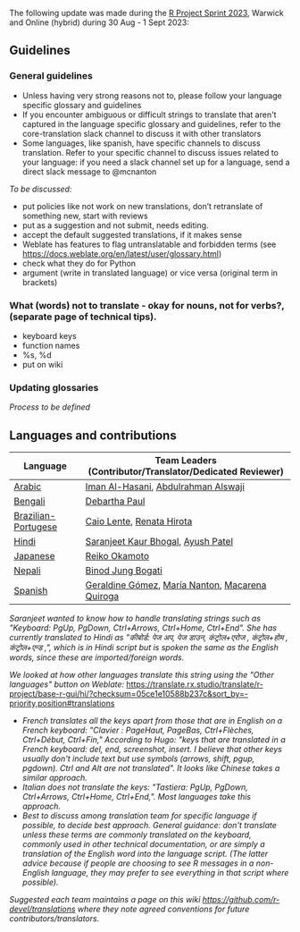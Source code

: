 The following update was made during the [R Project Sprint 2023](https://contributor.r-project.org/r-project-sprint-2023/), Warwick and Online (hybrid) during 30 Aug - 1 Sept 2023:
## Guidelines
### General guidelines
- Unless having very strong reasons not to, please follow your language specific glossary and guidelines
- If you encounter ambiguous or difficult strings to translate that aren't captured in the language specific glossary and guidelines, refer to the core-translation slack channel to discuss it with other translators
- Some languages, like spanish, have specific channels to discuss translation. Refer to your specific channel to discuss issues related to your language: if you need a slack channel set up for a language, send a direct slack message to @mcnanton

_To be discussed:_

- put policies like not work on new translations, don’t retranslate of something new, start with reviews 
- put as a suggestion and not submit, needs editing. 
- accept the default suggested translations, if it makes sense
- Weblate has features to flag untranslatable and forbidden terms (see https://docs.weblate.org/en/latest/user/glossary.html)
- check what they do for Python
- argument (write in translated language) or vice versa (original term in brackets)

### What (words) not to translate - okay for nouns, not for verbs?, (separate page of technical tips).
- keyboard keys
- function names
- %s, %d
- put on wiki

### Updating glossaries
_Process to be defined_

## Languages and contributions

|Language | Team Leaders (Contributor/Translator/Dedicated Reviewer) |
| -- | -- |
|[Arabic](https://github.com/r-devel/translations/wiki/Conventions-for-Arabic-translations)| [Iman Al-Hasani](https://github.com/imanalhasani), [Abdulrahman Alswaji](https://github.com/alswajiab) |
|[Bengali](https://github.com/r-devel/translations/wiki/Conventions-for-Bengali-translations)| [Debartha Paul](https://github.com/itsdebartha) |
|[Brazilian-Portugese](https://github.com/r-devel/translations/wiki/Brazilian%E2%80%90Portugese-specific-translations)| [Caio Lente](https://github.com/clente), [Renata Hirota](https://github.com/rmhirota)|
|[Hindi](https://github.com/r-devel/translations/wiki/Hindi-specific-translations)| [Saranjeet Kaur Bhogal](https://github.com/SaranjeetKaur), [Ayush Patel](https://github.com/AyushBipinPatel)  |
|[Japanese](https://github.com/r-devel/translations/wiki/Japanese-specific-translations)| [Reiko Okamoto](https://github.com/reikookamoto) |
|[Nepali](https://github.com/r-devel/translations/wiki/Nepali-specific-translations)| [Binod Jung Bogati](https://github.com/bjungbogati) |
|[Spanish](https://github.com/r-devel/translations/wiki/Conventions-for-Spanish-translation)| [Geraldine Gómez](https://github.com/GeraldineGomez), [María Nanton](https://github.com/mcnanton), [Macarena Quiroga](https://github.com/msquiroga89)| 

_Saranjeet wanted to know how to handle translating strings such as "Keyboard: PgUp, PgDown, Ctrl+Arrows, Ctrl+Home, Ctrl+End". She has currently translated to Hindi as "कीबोर्ड: पेज अप, पेज डाउन, कंट्रोल+एरोज , कंट्रोल+होम , कंट्रोल+एन्ड ,", which is in Hindi script but is spoken the same as the English words, since these are imported/foreign words._

_We looked at how other languages translate this string using the "Other languages" button on Weblate:_
https://translate.rx.studio/translate/r-project/base-r-gui/hi/?checksum=05ce1e10588b237c&sort_by=-priority,position#translations
* _French translates all the keys apart from those that are in English on a French keyboard: "Clavier : PageHaut, PageBas, Ctrl+Flèches, Ctrl+Début, Ctrl+Fin," According to Hugo: "keys that are translated in a French keyboard: del, end, screenshot, insert. I believe that other keys usually don't include text but use symbols (arrows, shift, pgup, pgdown). Ctrl and Alt are not translated". It looks like Chinese takes a similar approach._
* _Italian does not translate the keys: "Tastiera: PgUp, PgDown, Ctrl+Arrows, Ctrl+Home, Ctrl+End,". Most languages take this approach._
* _Best to discuss among translation team for specific language if possible, to decide best approach. General guidance: don't translate unless these terms are commonly translated on the keyboard, commonly used in other technical documentation, or are simply a translation of the English word into the language script. (The latter advice because if people are choosing to see R messages in a non-English language, they may prefer to see everything in that script where possible)._

_Suggested each team maintains a page on this wiki https://github.com/r-devel/translations where they note agreed conventions for future contributors/translators._